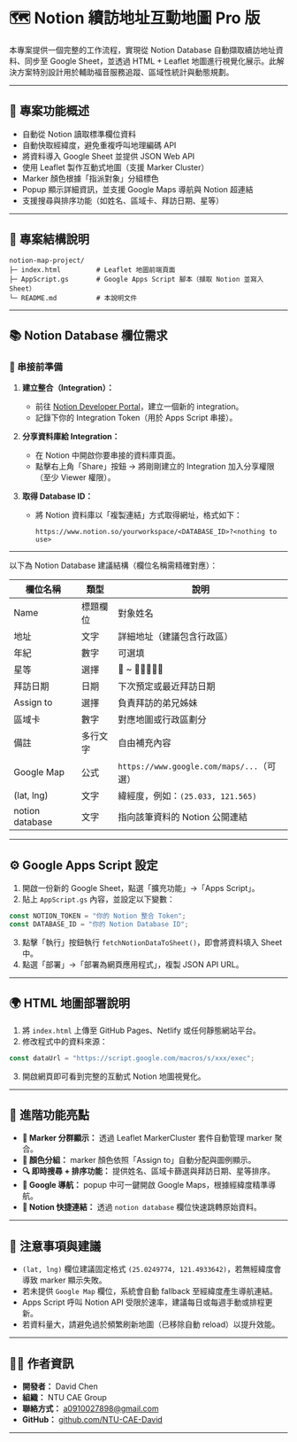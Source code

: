 # 🗺️ Notion 續訪地址互動地圖 Pro 版

本專案提供一個完整的工作流程，實現從 Notion Database 自動擷取續訪地址資料、同步至 Google Sheet，並透過 HTML + Leaflet 地圖進行視覺化展示。此解決方案特別設計用於輔助福音服務追蹤、區域性統計與動態規劃。

---

## 📌 專案功能概述

- 自動從 Notion 讀取標準欄位資料
- 自動快取經緯度，避免重複呼叫地理編碼 API
- 將資料導入 Google Sheet 並提供 JSON Web API
- 使用 Leaflet 製作互動式地圖（支援 Marker Cluster）
- Marker 顏色根據「指派對象」分組標色
- Popup 顯示詳細資訊，並支援 Google Maps 導航與 Notion 超連結
- 支援搜尋與排序功能（如姓名、區域卡、拜訪日期、星等）

---

## 📁 專案結構說明

```
notion-map-project/
├─ index.html         # Leaflet 地圖前端頁面
├─ AppScript.gs       # Google Apps Script 腳本（擷取 Notion 並寫入 Sheet）
└─ README.md          # 本說明文件
```

---

## 📚 Notion Database 欄位需求

### 🔗 串接前準備

1. **建立整合（Integration）：**
   - 前往 [Notion Developer Portal](https://www.notion.so/my-integrations)，建立一個新的 integration。
   - 記錄下你的 Integration Token（用於 Apps Script 串接）。

2. **分享資料庫給 Integration：**
   - 在 Notion 中開啟你要串接的資料庫頁面。
   - 點擊右上角「Share」按鈕 → 將剛剛建立的 Integration 加入分享權限（至少 Viewer 權限）。

3. **取得 Database ID：**
   - 將 Notion 資料庫以「複製連結」方式取得網址，格式如下：
     ```
     https://www.notion.so/yourworkspace/<DATABASE_ID>?<nothing to use>
     ```

---

以下為 Notion Database 建議結構（欄位名稱需精確對應）：

| 欄位名稱        | 類型     | 說明                                 |
|------------------|----------|--------------------------------------|
| Name             | 標題欄位 | 對象姓名                             |
| 地址              | 文字     | 詳細地址（建議包含行政區）           |
| 年紀              | 數字     | 可選填                               |
| 星等              | 選擇     | 🌟 ~ 🌟🌟🌟🌟🌟                         |
| 拜訪日期         | 日期     | 下次預定或最近拜訪日期               |
| Assign to        | 選擇     | 負責拜訪的弟兄姊妹                   |
| 區域卡           | 數字     | 對應地圖或行政區劃分                 |
| 備註              | 多行文字 | 自由補充內容                         |
| Google Map       | 公式     | `https://www.google.com/maps/...`（可選） |
| (lat, lng)       | 文字     | 緯經度，例如：`(25.033, 121.565)`     |
| notion database  | 文字     | 指向該筆資料的 Notion 公開連結       |

---

## ⚙️ Google Apps Script 設定

1. 開啟一份新的 Google Sheet，點選「擴充功能」→「Apps Script」。
2. 貼上 `AppScript.gs` 內容，並設定以下變數：

```javascript
const NOTION_TOKEN = "你的 Notion 整合 Token";
const DATABASE_ID = "你的 Notion Database ID";
```

3. 點擊「執行」按鈕執行 `fetchNotionDataToSheet()`，即會將資料填入 Sheet 中。
4. 點選「部署」→「部署為網頁應用程式」，複製 JSON API URL。

---

## 🌍 HTML 地圖部署說明

1. 將 `index.html` 上傳至 GitHub Pages、Netlify 或任何靜態網站平台。
2. 修改程式中的資料來源：

```javascript
const dataUrl = "https://script.google.com/macros/s/xxx/exec";
```

3. 開啟網頁即可看到完整的互動式 Notion 地圖視覺化。

---

## 🧠 進階功能亮點

- **📍 Marker 分群顯示：** 透過 Leaflet MarkerCluster 套件自動管理 marker 聚合。
- **🎨 顏色分組：** marker 顏色依照「Assign to」自動分配與圖例顯示。
- **🔍 即時搜尋 + 排序功能：** 提供姓名、區域卡篩選與拜訪日期、星等排序。
- **🧭 Google 導航：** popup 中可一鍵開啟 Google Maps，根據經緯度精準導航。
- **📓 Notion 快捷連結：** 透過 `notion database` 欄位快速跳轉原始資料。

---

## 📌 注意事項與建議

- `(lat, lng)` 欄位建議固定格式 `(25.0249774, 121.4933642)`，若無經緯度會導致 marker 顯示失敗。
- 若未提供 `Google Map` 欄位，系統會自動 fallback 至經緯度產生導航連結。
- Apps Script 呼叫 Notion API 受限於速率，建議每日或每週手動或排程更新。
- 若資料量大，請避免過於頻繁刷新地圖（已移除自動 reload）以提升效能。

---

## 👨‍💻 作者資訊

- **開發者：** David Chen  
- **組織：** NTU CAE Group  
- **聯絡方式：** [a0910027898@gmail.com](mailto:a0910027898@gmail.com)  
- **GitHub：** [github.com/NTU-CAE-David](https://github.com/NTU-CAE-David)

---

